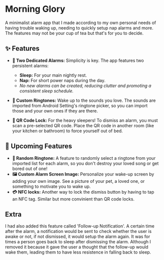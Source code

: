 # Morning Glory

A minimalist alarm app that I made according to my own personal needs of having trouble waking up, needing to quickly setup nap alarms and more. The features may not be your cup of tea but that's for you to decide.

## ✨ Features

* **🌙 Two Dedicated Alarms:** Simplicity is key. The app features two persistent alarms:
    * **Sleep:** For your main nightly rest.
    * **Nap:** For short power naps during the day.
    * *No new alarms can be created, reducing clutter and promoting a consistent sleep schedule.*

* **🎵 Custom Ringtones:** Wake up to the sounds you love. The sounds are imported from Android Setting's ringtone picker, so you can import those and your own ones if they are there.

* **🔐 QR Code Lock:** For the heavy sleepers! To dismiss an alarm, you must scan a pre-selected QR code. Place the QR code in another room (like your kitchen or bathroom) to force yourself out of bed.

## 🚀 Upcoming Features

* **🔀 Random Ringtone:** A feature to randomly select a ringtone from your imported list for each alarm, so you don't destroy your loved song or get bored out of one!
* **🖼️ Custom Alarm Screen Image:** Personalize your wake-up screen by adding your own image. See a picture of your pet, a loved one, or something to motivate you to wake up.
* **💳 NFC locks:** Another way to lock the dismiss button by having to tap an NFC tag. Similar but more convinient than QR code locks. 

## Extra

I had also added this feature called 'Follow-up Notification'. A certain time after the alarm, a notification would be sent to check whether the user is awake or not, if not dismissed, it would setup the alarm again. It was for times a person goes back to sleep after dismissing the alarm. Although I removed it because it gave the user a thought that the follow-up would wake them, leading them to have less resistence in falling back to sleep. 
